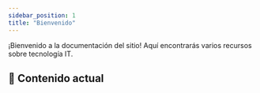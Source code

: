 ```yaml
---
sidebar_position: 1
title: "Bienvenido"
---
```


¡Bienvenido a la documentación del sitio! Aquí encontrarás varios recursos sobre tecnología IT.

## 📜 Contenido actual
